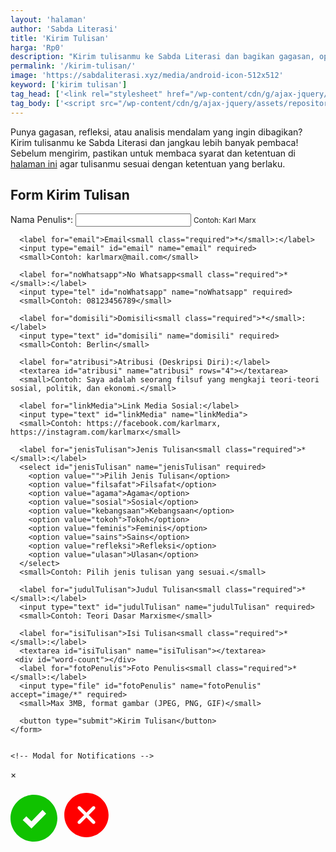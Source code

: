 ```yaml
---
layout: 'halaman'
author: 'Sabda Literasi'
title: 'Kirim Tulisan'
harga: 'Rp0'
description: "Kirim tulisanmu ke Sabda Literasi dan bagikan gagasan, opini, atau karya inspiratif dengan lebih banyak pembaca. Dapatkan kesempatan dipublikasikan dan dukung gerakan literasi bersama kami!"
permalink: '/kirim-tulisan/'
image: 'https://sabdaliterasi.xyz/media/android-icon-512x512'
keyword: ['kirim tulisan']
tag_head: ['<link rel="stylesheet" href="/wp-content/cdn/g/ajax-jquery/assets/repository/css/kirim-tulisan/0.3/main.min.css"><link rel="stylesheet" href="/wp-content/cdn/g/ajax-jquery/assets/repository/editor/ckeditor/ckeditor5/ckeditor5.css" integrity="sha256-b5UADD68Dn+QwTQwyEY2oFW3Lq+gLtjdInToYWa2AIo="> <link rel="stylesheet" href="/wp-content/cdn/g/ajax-jquery/assets/repository/editor/ckeditor/ckeditor5-premium-features/ckeditor5-premium-features.css" integrity="sha256-Ds3jtkdnB2IlO2UcJqG5atkBGPx/80aEHk0Li3T73Bo="><script src="/wp-content/cdn/g/ajax-jquery/assets/repository/editor/ckeditor/ckeditor5/main.umd.min.js"></script><script src="/wp-content/cdn/g/ajax-jquery/assets/repository/editor/ckeditor/ckeditor5-premium-features/pub-main.umd.min.js"></script> <script src="/wp-content/cdn/g/ajax-jquery/assets/repository/editor/ckeditor/ckeditor5/translations/id.umd.js" integrity="sha256-dbxe0WTz0rLYghF/jxT94xvf0GjdBlYT5VXeYtJusIA="></script> <script src="/wp-content/cdn/g/ajax-jquery/assets/repository/editor/ckeditor/ckeditor5-premium-features/translations/id.umd.js" integrity="sha256-pDpjyySVDGt3EfVLWYB4uahwgVwMbRs52HLT5q4h6Hc="></script>']
tag_body: ['<script src="/wp-content/cdn/g/ajax-jquery/assets/repository/script/kirim-tulisan/0.4/main.min.js"></script>']
---
```

<style>.ck.ck-balloon-panel.ck-balloon-panel_position_border-side_right.ck-balloon-panel_visible.ck-powered-by-balloon{display: none}</style>
<div id="loading">
<div class="spinner"></div>
</div> 
<p>Punya gagasan, refleksi, atau analisis mendalam yang ingin dibagikan? Kirim tulisanmu ke Sabda Literasi dan jangkau lebih banyak pembaca! Sebelum mengirim, pastikan untuk membaca syarat dan ketentuan di <a href="/undangan-menulis/" target="_blank">halaman ini</a> agar tulisanmu sesuai dengan ketentuan yang berlaku.</p>
  <div id="send">
    <h2>Form Kirim Tulisan</h2>
    <form id="submitForm">
      <label for="namaPenulis">Nama Penulis<small class="required">*</small>:</label>
      <input type="text" id="namaPenulis" name="namaPenulis" required>
      <small>Contoh: Karl Marx</small>

      <label for="email">Email<small class="required">*</small>:</label>
      <input type="email" id="email" name="email" required>
      <small>Contoh: karlmarx@mail.com</small>

      <label for="noWhatsapp">No Whatsapp<small class="required">*</small>:</label>
      <input type="tel" id="noWhatsapp" name="noWhatsapp" required>
      <small>Contoh: 08123456789</small>

      <label for="domisili">Domisili<small class="required">*</small>:</label>
      <input type="text" id="domisili" name="domisili" required>
      <small>Contoh: Berlin</small>

      <label for="atribusi">Atribusi (Deskripsi Diri):</label>
      <textarea id="atribusi" name="atribusi" rows="4"></textarea>
      <small>Contoh: Saya adalah seorang filsuf yang mengkaji teori-teori sosial, politik, dan ekonomi.</small>

      <label for="linkMedia">Link Media Sosial:</label>
      <input type="text" id="linkMedia" name="linkMedia">
      <small>Contoh: https://facebook.com/karlmarx, https://instagram.com/karlmarx</small>

      <label for="jenisTulisan">Jenis Tulisan<small class="required">*</small>:</label>
      <select id="jenisTulisan" name="jenisTulisan" required>
        <option value="">Pilih Jenis Tulisan</option>
        <option value="filsafat">Filsafat</option>
        <option value="agama">Agama</option>
        <option value="sosial">Sosial</option>
        <option value="kebangsaan">Kebangsaan</option>
        <option value="tokoh">Tokoh</option>
        <option value="feminis">Feminis</option>
        <option value="sains">Sains</option>
        <option value="refleksi">Refleksi</option>
        <option value="ulasan">Ulasan</option>
      </select>
      <small>Contoh: Pilih jenis tulisan yang sesuai.</small>

      <label for="judulTulisan">Judul Tulisan<small class="required">*</small>:</label>
      <input type="text" id="judulTulisan" name="judulTulisan" required>
      <small>Contoh: Teori Dasar Marxisme</small>

      <label for="isiTulisan">Isi Tulisan<small class="required">*</small>:</label>
      <textarea id="isiTulisan" name="isiTulisan"></textarea>
     <div id="word-count"></div>
      <label for="fotoPenulis">Foto Penulis<small class="required">*</small>:</label>
      <input type="file" id="fotoPenulis" name="fotoPenulis" accept="image/*" required>
      <small>Max 3MB, format gambar (JPEG, PNG, GIF)</small>

      <button type="submit">Kirim Tulisan</button>
    </form>
  
  
    <!-- Modal for Notifications -->
  <div id="SendmyModal" class="modal">
    <div class="modal-content">
      <span class="modal-close" id="modalClose">&times;</span>
      <p class="modal-svg">
      <svg fill="#10c200" id="suksesModal" width="75" height="75" viewBox="0 0 24 24"><path d="M12 0c-6.627 0-12 5.373-12 12s5.373 12 12 12 12-5.373 12-12-5.373-12-12-12zm-1.25 17.292l-4.5-4.364 1.857-1.858 2.643 2.506 5.643-5.784 1.857 1.857-7.5 7.643z"/></svg>
      <svg fill="#ff0000" id="errorModal" width="85" height="85" viewBox="0 0 24 24"><path d="m12.002 2.005c5.518 0 9.998 4.48 9.998 9.997 0 5.518-4.48 9.998-9.998 9.998-5.517 0-9.997-4.48-9.997-9.998 0-5.517 4.48-9.997 9.997-9.997zm0 8.933-2.721-2.722c-.146-.146-.339-.219-.531-.219-.404 0-.75.324-.75.749 0 .193.073.384.219.531l2.722 2.722-2.728 2.728c-.147.147-.22.34-.22.531 0 .427.35.75.751.75.192 0 .384-.073.53-.219l2.728-2.728 2.729 2.728c.146.146.338.219.53.219.401 0 .75-.323.75-.75 0-.191-.073-.384-.22-.531l-2.727-2.728 2.717-2.717c.146-.147.219-.338.219-.531 0-.425-.346-.75-.75-.75-.192 0-.385.073-.531.22z"/></svg>
      </p>
      <p id="SendmodalMessage"></p>
    </div>
  </div>
  </div>

